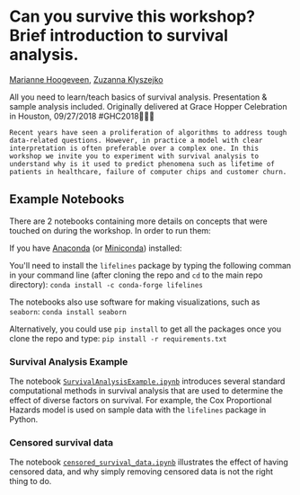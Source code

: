 # Can you survive this workshop? Brief introduction to survival analysis.
[Marianne Hoogeveen](https://github.com/marianneke), [Zuzanna Klyszejko](https://github.com/zuzannna)

All you need to learn/teach basics of survival analysis. Presentation &amp; sample analysis included. Originally delivered at Grace Hopper Celebration in Houston, 09/27/2018 #GHC2018👩🏾‍💻

```Recent years have seen a proliferation of algorithms to address tough data-related questions. However, in practice a model with clear interpretation is often preferable over a complex one. In this workshop we invite you to experiment with survival analysis to understand why is it used to predict phenomena such as lifetime of patients in healthcare, failure of computer chips and customer churn.```

## Example Notebooks 

There are 2 notebooks containing more details on concepts that were touched on during the workshop. In order to run them:

If you have [Anaconda](https://docs.anaconda.com/anaconda/install/) (or [Miniconda](https://conda.io/docs/glossary.html#miniconda-glossary)) installed:

You'll need to install the `lifelines` package by typing the following comman in your command line (after cloning the repo and `cd` to the main repo directory):
```conda install -c conda-forge lifelines```

The notebooks also use software for making visualizations, such as `seaborn`:
```conda install seaborn```

Alternatively, you could use `pip install` to get all the packages once you clone the repo and type:
```pip install -r requirements.txt```

### Survival Analysis Example

The notebook [`SurvivalAnalysisExample.ipynb`](example_notebooks/SurvivalAnalysisExample.ipynb) introduces several standard computational methods in survival analysis that are used to determine the effect of diverse factors on survival. For example, the Cox Proportional Hazards model is used on sample data with the `lifelines` package in Python.

### Censored survival data

The notebook [`censored_survival_data.ipynb`](example_notebooks/censored_survival_data.ipynb) illustrates the effect of having censored data, and why simply removing censored data is not the right thing to do.
